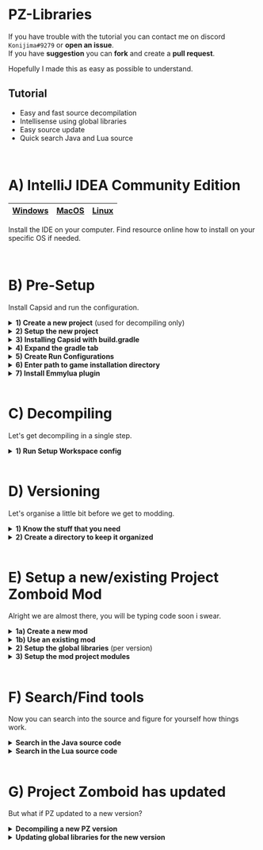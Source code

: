 # PZ-Libraries

If you have trouble with the tutorial you can contact me on discord `Konijima#9279` or **open an issue**.  
If you have **suggestion** you can **fork** and create a **pull request**.

Hopefully I made this as easy as possible to understand.

## Tutorial 

- Easy and fast source decompilation  
- Intellisense using global libraries  
- Easy source update
- Quick search Java and Lua source

<br>

# A) IntelliJ IDEA Community Edition
|[Windows](https://www.jetbrains.com/idea/download/#section=windows)|[MacOS](https://www.jetbrains.com/idea/download/#section=mac)|[Linux](https://www.jetbrains.com/idea/download/#section=linux)|
|---|---|---|

Install the IDE on your computer. Find resource online how to install on your specific OS if needed.

<br>

# B) Pre-Setup
Install Capsid and run the configuration.

<details>
<summary><b>1) Create a new project</b> (used for decompiling only)</summary>
Select <b>File > New > Project...</b><br>
<img src="https://github.com/Konijima/PZ-Libraries/blob/Tutorial-v2/Images/SetupCapsid_createNewProject.png?raw=true" /><br>
</details>

<details>
<summary><b>2) Setup the new project</b></summary>
We will install Capsid in this new project to get the jar libraries and decompiled source.<br>
So first, select <b>Groovy</b> & <b>Gradle</b>.
Then make sure to use Java 17, it should be default when installing IntelliJ.<br>
<img src="https://github.com/Konijima/PZ-Libraries/blob/Tutorial-v2/Images/SetupCapsid_createNewProject_groovygradle.png?raw=true" /><br>
</details>

<details>
<summary><b>3) Installing Capsid with build.gradle</b></summary>
Once the project is set, it should automatically open <b>build.gradle</b>.<br>
Add this line to the plugins table <pre>id 'io.pzstorm.capsid' version '0.4.2'</pre><br>
<img src="https://github.com/Konijima/PZ-Libraries/blob/Tutorial-v2/Images/SetupCapsid_createNewProject_addCapsid.png?raw=true" /><br>
Then click on the Load Gradle Icon or press <b>Ctrl + Shift + O</b> to apply the changes.
</details>

<details>
<summary><b>4) Expand the gradle tab</b></summary>
Click on the gradle tab on the right side of the window.<br>
<img src="https://github.com/Konijima/PZ-Libraries/blob/Tutorial-v2/Images/SetupCapsid_createNewProject_expandgradletab.png?raw=true" /><br>
</details>

<details>
<summary><b>5) Create Run Configurations</b></summary>
Expand the <b>Tasks > build setup</b> in the tree view.<br>
Double click <b>createRunConfigurations</b> task to execute it.<br>
<img src="https://github.com/Konijima/PZ-Libraries/blob/Tutorial-v2/Images/SetupCapsid_createNewProject_createRunConfiguration.png?raw=true" /><br>
</details>

<details>
<summary><b>6) Enter path to game installation directory</b></summary>
During the create run configuration you will be prompt to enter the game installation directory.<br>Find and paste the full path to where the game is installed on your machine.<br>This should be the same directory that contains the executable to run the game.<br>
<img src="https://github.com/Konijima/PZ-Libraries/blob/Tutorial-v2/Images/SetupCapsid_setGameInstallDir.png?raw=true" /><br>
Then press enter and wait for the task to complete.
<pre>BUILD SUCCESSFUL in 9s
2 actionable tasks: 2 executed
1:50:45 PM: Execution finished 'createRunConfigurations'.</pre>
In the case that you made a mistake, you can delete the file <b>local.properties</b> and run the task again.
</details>

<details>
<summary><b>7) Install Emmylua plugin</b></summary>
Select <b>File > Settings...</b><br>
<img src="https://github.com/Konijima/PZ-Libraries/blob/Tutorial-v2/Images/install_emmylua_1.png?raw=true" /><br>
Then go to <b>Plugins</b> and search for <b>Emmylua</b>.<br>
<img src="https://github.com/Konijima/PZ-Libraries/blob/Tutorial-v2/Images/install_emmylua_2.png?raw=true" /><br>
Install it and <a href="https://emmylua.github.io/">check the documentation to learn how it work</a>
</details>

<br>

# C) Decompiling
Let's get decompiling in a single step.

<details>
<summary><b>1) Run Setup Workspace config</b></summary>
Select the new configuration <b>setupWorkspace</b> created from the previous step then Run it.<br>
<img src="https://github.com/Konijima/PZ-Libraries/blob/Tutorial-v2/Images/SetupCapsid_createNewProject_setupWorkspace.png?raw=true" /><br>
This step will take some time (a couple minutes), it will decompile, annotate and create everything we need to start making mods.<br>
It will run these tasks in this order <pre>zomboidJar, decompileZomboid, annotateZomboid, compileZomboid, zomboidLuaJar</pre>
When everything is complete you should see
<pre>
BUILD SUCCESSFUL in 217ms
1 actionable task: 1 executed
2:06:28 PM: Execution finished.
</pre>
</details>

<br>

# D) Versioning
Let's organise a little bit before we get to modding.

<details>
<summary><b>1) Know the stuff that you need</b></summary>
So first of all, there is a couple things that we will need.<br>
<img src="https://github.com/Konijima/PZ-Libraries/blob/Tutorial-v2/Images/SetupCapsid_stuffWeWant.png?raw=true" /><br>
<hr>
<b>build > generated > sources</b><br>
This directory contains both the java and lua source code. We don't need it but we might want it to do quick search using any search tools that we prefer.<br>
<hr>
<b>lib</b><br>
This directory contains the 3 jar files that we will need to get the full power out of IntelliJ while developping mods.
</details>

<details>
<summary><b>2) Create a directory to keep it organized</b></summary>
Anywhere in your computer, create a directory named <b>zomboid-decompiled</b>.<br>
In that directory create a new directory named with the current version of the game.<br><br>
Copy the 3 jar files into that new directory and optionally copy the <i>build/generated/sources</i> directory.<br>
You can rename the files to append the version for later.<br>
<img src="https://github.com/Konijima/PZ-Libraries/blob/Tutorial-v2/Images/SetupCapsid_organize.png?raw=true" />
</details>

<br>

# E) Setup a new/existing Project Zomboid Mod
Alright we are almost there, you will be typing code soon i swear.

<details>
<summary><b>1a) Create a new mod</b></summary>
Select <b>File > New > Project...</b><br>
<img src="https://github.com/Konijima/PZ-Libraries/blob/Tutorial-v2/Images/CreateNewMod1.png?raw=true" /><br>
Now select the zomboid local workshop directory and enter your new mod name.<br>
<img src="https://github.com/Konijima/PZ-Libraries/blob/Tutorial-v2/Images/CreateNewMod2.png?raw=true" /><br>
You should now have an empty project ready to be setup.<br>
<img src="https://github.com/Konijima/PZ-Libraries/blob/Tutorial-v2/Images/CreateNewMod3.png?raw=true" /><br>
You can delete the <b>src</b> directory and create your default workshop mod structure.<br>
<img src="https://github.com/Konijima/PZ-Libraries/blob/Tutorial-v2/Images/CreateNewMod4.png?raw=true" /><br>
</details>

<details>
<summary><b>1b) Use an existing mod</b></summary>
Select <b>File > Open...</b><br>
<img src="https://github.com/Konijima/PZ-Libraries/blob/Tutorial-v2/Images/ExistingMod1.png?raw=true" /><br>
Select the mod you want to open with IntelliJ and click <b>Trust Project</b> when prompted.<br>
<img src="https://github.com/Konijima/PZ-Libraries/blob/Tutorial-v2/Images/ExistingMod2.png?raw=true" /><br>
Press <b>Ctrl + S</b> to save the project and you are ready for the final step.
</details>

<details>
<summary><b>2) Setup the global libraries</b> (per version)</summary>
Select <b>File > Project Structure...</b><br>
<img src="https://github.com/Konijima/PZ-Libraries/blob/Tutorial-v2/Images/setup_libs_1.png?raw=true" /><br>
Then select <b>Platform Settings > Global Libraries</b><br>
<img src="https://github.com/Konijima/PZ-Libraries/blob/Tutorial-v2/Images/setup_libs_2.png?raw=true" /><br>
Press the <b>+</b> icon and add both <b>zdoc-lua.jar</b> and <b>zomboid.jar</b> to your global libraries.<br>
Then select <b>zomboid.jar</b> and press the other <b>+</b> icon and add <b>zomboid-sources.jar</b>.<br>
<img src="https://github.com/Konijima/PZ-Libraries/blob/Tutorial-v2/Images/setup_libs_3.png?raw=true" /><br>
</details>

<details>
<summary><b>3) Setup the mod project modules</b></summary>
Select <b>File > Project Structure...</b><br>
<img src="https://github.com/Konijima/PZ-Libraries/blob/Tutorial-v2/Images/setup_libs_1.png?raw=true" /><br>
Then select <b>Project Settings > Modules</b> then <b>Dependencies</b> tab.<br>
<img src="https://github.com/Konijima/PZ-Libraries/blob/Tutorial-v2/Images/project_modules.png?raw=true" /><br>
Add both global libraries.<br>
<img src="https://github.com/Konijima/PZ-Libraries/blob/Tutorial-v2/Images/project_modules_2.png?raw=true" /><br>
Check both library boxes and apply.<br>
<img src="https://github.com/Konijima/PZ-Libraries/blob/Tutorial-v2/Images/project_modules_3.png?raw=true" /><br>
You now have intellisense working in your project.<br>
<img src="https://github.com/Konijima/PZ-Libraries/blob/Tutorial-v2/Images/intelisense_1.png" /><br>
</details>

<br>

# F) Search/Find tools
Now you can search into the source and figure for yourself how things work.

<details>
<summary><b>Search in the Java source code</b></summary>
Right-click the zomboid.jar root library in the external libraries part of your project file tree.<br>
<img src="https://github.com/Konijima/PZ-Libraries/blob/Tutorial-v2/Images/search-java.png?raw=true" /><br>
Then click <b>Find in files</b><br>
</details>

<details>
<summary><b>Search in the Lua source code</b></summary>
Right-click the zdoc-lua.jar root library in the external libraries part of your project file tree.<br>
<img src="https://github.com/Konijima/PZ-Libraries/blob/Tutorial-v2/Images/search-lua.png?raw=true" /><br>
Then click <b>Find in files</b><br>
</details>

<br>

# G) Project Zomboid has updated
But what if PZ updated to a new version?

<details>
<summary><b>Decompiling a new PZ version</b></summary>
Make sure your Project Zomboid game has been updated.<br>
Open the <b>capsid project</b> we used for decompiling the first time.<br>
Run the <b>setupWorkspace</b> configuration again.<br>
<img src="https://github.com/Konijima/PZ-Libraries/blob/Tutorial-v2/Images/SetupCapsid_createNewProject_setupWorkspace.png?raw=true" />
</details>

<details>
<summary><b>Updating global libraries for the new version</b></summary>
Go back to <b>section E step 2 & 3</b> and do it again with the new generated jar files.
</details>
